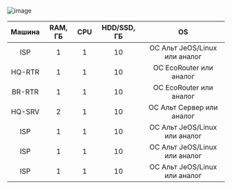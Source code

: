 ![image](https://github.com/user-attachments/assets/5e93864e-93db-42b9-ac98-494d5679c599)

| Машина | RAM, ГБ | CPU | HDD/SSD, ГБ | OS |
|:-:|:-:|:-:|:-:|:-:|
| ISP | 1 | 1 | 10 | ОС Альт JeOS/Linux или аналог |
| HQ-RTR | 1 | 1 | 10 | ОС EcoRouter или аналог |
| BR-RTR | 1 | 1 | 10 | ОС EcoRouter или аналог |
| HQ-SRV | 2 | 1 | 10 | ОС Альт Сервер или аналог |
| ISP | 1 | 1 | 10 | ОС Альт JeOS/Linux или аналог |
| ISP | 1 | 1 | 10 | ОС Альт JeOS/Linux или аналог |
| ISP | 1 | 1 | 10 | ОС Альт JeOS/Linux или аналог |
